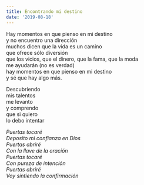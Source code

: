 ```yaml
---
title: Encontrando mi destino
date: '2019-08-18'
---
```


Hay momentos en que pienso en mi destino   
y no encuentro una dirección  
muchos dicen que la vida es un camino  
que ofrece sólo diversión  
que los vicios, que el dinero, que la fama, que la moda  
me ayudarán (no es verdad)  
hay momentos en que pienso en mi destino  
y sé que hay algo más.   
  
Descubriendo   
mis talentos  
me levanto   
y comprendo   
que si quiero   
lo debo intentar   
  
*Puertas tocaré*   
*Deposito mi confianza en Dios*   
*Puertas abriré*   
*Con la llave de la oración*   
*Puertas tocaré*   
*Con pureza de intención*   
*Puertas abriré*   
*Voy sintiendo la confirmación*   
  